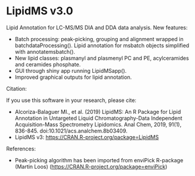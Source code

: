 # LipidMS v3.0
Lipid Annotation for LC-MS/MS DIA and DDA data analysis. New features:

  - Batch processing: peak-picking, grouping and alignment wrapped in batchdataProcessing(). Lipid annotation for msbatch objects simplified with annotatemsbatch().
  - New lipid classes: plasmanyl and plasmenyl PC and PE, acylceramides and ceramides phosphate.
  - GUI through shiny app running LipidMSapp().
  - Improved graphical outputs for lipid annotation.


Citation:

If you use this software in your research, please cite:

  - Alcoriza-Balaguer MI., et al. (2019) LipidMS: An R Package for Lipid Annotation in Untargeted Liquid Chromatography-Data Independent Acquisition-Mass Spectrometry Lipidomics. Anal Chem, 2019, 91(1), 836-845. doi:10.1021/acs.analchem.8b03409.
  - LipidMS v3: https://CRAN.R-project.org/package=LipidMS


References:

  - Peak-picking algorithm has been imported from enviPick R-package (Martin Loos) (https://CRAN.R-project.org/package=enviPick)
